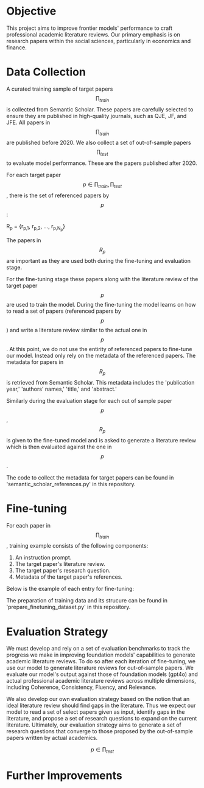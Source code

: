 # Objective
This project aims to improve frontier models' performance to craft professional academic literature reviews. Our primary emphasis is on research papers within the social sciences, particularly in economics and finance.

# Data Collection

A curated training sample of target papers $$\prod_{train}$$ is collected from Semantic Scholar. These papers are carefully selected to ensure they are published in high-quality journals, such as QJE, JF, and JFE. All papers in $$\prod_{train}$$ are published before 2020. We also collect a set of out-of-sample papers $$\prod_{test}$$ to evaluate model performance. These are the papers published after 2020. 

For each target paper $$p \in {\prod_{train}, \prod_{test}}$$, there is the set of referenced papers by $$p$$:

R<sub>p</sub> = {r<sub>p,1</sub>, r<sub>p,2</sub>, …, r<sub>p,N<sub>p</sub></sub>}

The papers in $$R_{p}$$ are important as they are used both during the fine-tuning and evaluation stage. 

For the fine-tuning stage these papers along with the literature review of the target paper $$p$$ are used to train the model. During the fine-tuning the model learns on how to read a set of papers (referenced papers by $$p$$) and write a literature review similar to the actual one in $$p$$. At this point, we do not use the entirity of referenced papers to fine-tune our model. Instead only rely on the metadata of the referenced papers. The metadata for papers in $$R_{p}$$ is retrieved from Semantic Scholar. This metadata includes the 'publication year,' 'authors' names,' 'title,' and 'abstract.' 

Similarly during the evaluation stage for each out of sample paper $$p$$, $$R_{p}$$ is given to the fine-tuned model and is asked to generate a literature review which is then evaluated against the one in $$p$$. 

The code to collect the metadata for target papers can be found in 'semantic_scholar_references.py' in this repository.

# Fine-tuning 
For each paper in $$\prod_{train}$$, training example consists of the following components:

1. An instruction prompt.
2. The target paper's literature review.
3. The target paper's research question.
4. Metadata of the target paper's references.

Below is the example of each entry for fine-tuning: 

The preparation of training data and its strucure can be found in 'prepare_finetuning_dataset.py' in this repository.

# Evaluation Strategy
We must develop and rely on a set of evaluation benchmarks to track the progress we make in improving foundation models' capabilities to generate academic literature reviews. 
To do so after each iteration of fine-tuning, we use our model to generate literature reviews for out-of-sample papers. We evaluate our model's output against those of foundation models (gpt4o) and actual professional academic literature reviews across multiple dimensions, including Coherence, Consistency, Fluency, and Relevance. 

We also develop our own evaluation strategy based on the notion that an ideal literature review should find gaps in the literature. Thus we expect our model to read a set of select papers given as input, identify gaps in the literature, and propose a set of research questions to expand on the current literature. Ultimately, our evaluation strategy aims to generate a set of research questions that converge to those proposed by the out-of-sample papers written by actual academics. 

$$p \in \prod_{test}$$ 

# Further Improvements
